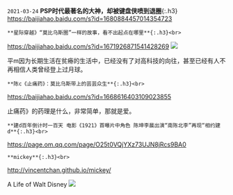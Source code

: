 `2021-03-24`
**PSP时代最著名的大神，却被键盘侠喷到退圈**{:.h3}<br>
<https://baijiahao.baidu.com/s?id=1680884457014354723>

```tip
**星际穿越》“莫比乌斯圈”一样的故事，看不出起点在哪里**{:.h3}<br>
```
<https://baijiahao.baidu.com/s?id=1671926871541428269>
![](http://pics6.baidu.com/feed/b17eca8065380cd746a69f2a37ba59325b828146.jpeg?token=d8800e298f1af3fef089a25e3ee6beb0)

平m因为长期生活在贫瘠的生活中，已经没有了对高科技的向往，甚至已经有人不再相信人类曾经登上过月球。

```warning
**陈c《止痛药》：莫比乌斯带上的芸芸众生**{:.h3}<br>
```
<https://baijiahao.baidu.com/s?id=1668616403109023855>

止痛药》的药理是什么，非常简单，那就是爱。

```danger
**建d百年倒计时一百天 电影《1921》首曝片中角色 陈坤李晨出演“南陈北李”再现“相约建d**{:.h3}<br>
```
<https://page.om.qq.com/page/O25t0VQjYXz73UJN8jRcs9BA0>

```note
**mickey**{:.h3}<br>
```
<http://vincentchan.github.io/mickey/>

A Life of Walt Disney
![](http://vincentchan.github.io/mickey/assets/images/hero/mickey-tv.jpg)
